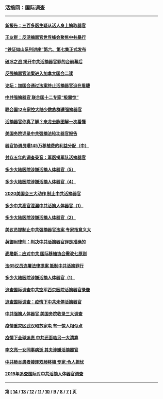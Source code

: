 ### 活摘网：国际调查
---
#### [新报告：三百多医生疑从活人身上摘取器官](../../pages/nf5947/n13703044.md?06180430) 
#### [王友群：反活摘器官世界峰会聚焦中共暴行](../../pages/nf5947/n13250738.md?06180430) 
#### [“铁证如山系列讲座”第六、第七集正式发布](../../pages/nf5947/n13106287.md?06180430) 
#### [破冰之战 揭开中共活摘器官罪的台前幕后](../../pages/nf5947/n13082457.md?06180430) 
#### [反强摘器官法案进入加拿大国会二读](../../pages/nf5947/n13033450.md?06180430) 
#### [论坛：加国会通过法案终止活摘器官迫在眉睫](../../pages/nf5947/n13029839.md?06180430) 
#### [中共强摘器官 联合国十二专家“极震惊”](../../pages/nf5947/n13024313.md?06180430) 
#### [联合国12专家控大陆少数族群遭强摘器官](../../pages/nf5947/n13023877.md?06180430) 
#### [活摘器官你真了解？来龙去脉图解一次看懂](../../pages/nf5947/n13013820.md?06180430) 
#### [美国务院详录中共强摘法轮功器官报告](../../pages/nf5947/n12944519.md?06180430) 
#### [器官协调员曝145万移植费的利益分配（中）](../../pages/nf5947/n12894547.md?06180430) 
#### [封存五年的调查录音：军医揭军队活摘器官](../../pages/nf5947/n12798692.md?06180430) 
#### [多少大陆医院涉嫌活摘人体器官（5）](../../pages/nf5947/n12768383.md?06180430) 
#### [多少大陆医院涉嫌活摘人体器官（4）](../../pages/nf5947/n12664434.md?06180430) 
#### [2020美国会三大动作 制止中共活摘器官](../../pages/nf5947/n12682004.md?06180430) 
#### [多少中共高官泄漏中共活摘人体器官（1）](../../pages/nf5947/n12671234.md?06180430) 
#### [多少大陆医院涉嫌活摘人体器官（2）](../../pages/nf5947/n12655589.md?06180430) 
#### [美议员提制止中共强摘器官法案 专家指意义大](../../pages/nf5947/n12630561.md?06180430) 
#### [英御用律师：判决中共活摘器官罪是准确的](../../pages/nf5947/n12580740.md?06180430) 
#### [麦塔斯：应对中共 国际移植协会需改七原则](../../pages/nf5947/n12514711.md?06180430) 
#### [法65议员连署法律提案 抵制中共活摘罪行](../../pages/nf5947/n12437047.md?06180430) 
#### [多少大陆医院涉嫌活摘人体器官（1）](../../pages/nf5947/n12414284.md?06180430) 
#### [追查国际调查中共空军西京医院活摘器官录像](../../pages/nf5947/n12348837.md?06180430) 
#### [追查国际调查：疫情下中共未停活摘器官](../../pages/nf5947/n12273415.md?06180430) 
#### [中共强摘人体器官 美国务院收录三大调查](../../pages/nf5947/n12181488.md?06180430) 
#### [疫情重灾区武汉和苏家屯 有一惊人相似点](../../pages/nf5947/n12150824.md?06180430) 
#### [疫情下全球追责 中共还面临另一大清算](../../pages/nf5947/n12070397.md?06180430) 
#### [李文亮一女同事病逝 其夫涉嫌活摘器官](../../pages/nf5947/n11957882.md?06180430) 
#### [中共肺炎患者接连双肺移植 专家:令人担忧](../../pages/nf5947/n11945516.md?06180430) 
#### [2019年追查国际对中共活摘人体器官调查](../../pages/nf5947/n11917733.md?06180430) 

---
#### 第 [ [14](./14.md?06180430) / [13](./13.md?06180430) / [12](./12.md?06180430) / [11](./11.md?06180430) / [10](./10.md?06180430) / [9](./9.md?06180430) / [8](./8.md?06180430) / [7](./7.md?06180430) ] 页
